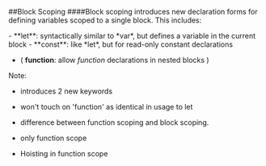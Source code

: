 ##Block Scoping
####Block scoping introduces new declaration forms for defining variables scoped to a single block. This includes:

<div class="small">
- **let**: syntactically similar to *var*, but defines a variable in the current block
- **const**: like *let*, but for read-only constant declarations

- ( **function**: allow *function* declarations in nested blocks )

Note:
- introduces 2 new keywords

- won't touch on 'function' as identical in usage to let

- difference between function scoping and block scoping.

- only function scope

- Hoisting in function scope
